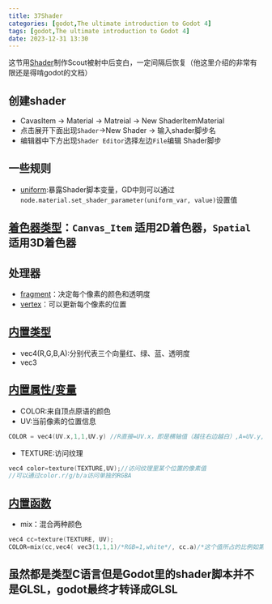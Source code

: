 ```yaml
---
title: 37Shader
categories: [godot,The ultimate introduction to Godot 4]
tags: [godot,The ultimate introduction to Godot 4]
date: 2023-12-31 13:30
---
```


这节用[Shader](https://docs.godotengine.org/en/stable/tutorials/shaders/index.html)制作Scout被射中后变白，一定间隔后恢复（他这里介绍的非常有限还是得啃godot的文档）

## 创建shader
- CavasItem -> Material -> Matreial -> New ShaderItemMaterial
- 点击展开下面出现`Shader`->New Shader -> 输入shader脚步名
- 编辑器中下方出现`Shader Editor`选择左边`File`编辑 Shader脚步

## 一些规则
-  [uniform](https://docs.godotengine.org/en/stable/tutorials/shaders/shader_reference/shading_language.html#uniforms):暴露Shader脚本变量，GD中则可以通过`node.material.set_shader_parameter(uniform_var, value)`设置值

## [着色器类型](https://docs.godotengine.org/en/stable/tutorials/shaders/introduction_to_shaders.html#shader-types)：`Canvas_Item` 适用2D着色器，`Spatial` 适用3D着色器

## 处理器
- [fragment](https://docs.godotengine.org/en/stable/tutorials/shaders/introduction_to_shaders.html#fragment-processor)：决定每个像素的颜色和透明度
- [vertex](https://docs.godotengine.org/en/stable/tutorials/shaders/introduction_to_shaders.html#vertex-processor)：可以更新每个像素的位置


## [内置类型](https://docs.godotengine.org/en/stable/tutorials/shaders/shader_reference/shading_language.html#data-types)
- vec4(R,G,B,A):分别代表三个向量红、绿、蓝、透明度
- vec3

## [内置属性/变量](https://docs.godotengine.org/en/stable/tutorials/shaders/shader_reference/shading_language.html#built-in-variables)
- COLOR:来自顶点原语的颜色
- UV:当前像素的位置信息

```C
COLOR = vec4(UV.x,1,1,UV.y) //R直接=UV.x，即是横轴值（越往右边越白）,A=UV.y,即竖轴值(顶部透明，底部完全不透明)
```
- TEXTURE:访问纹理
```c
vec4 color=texture(TEXTURE,UV);//访问纹理里某个位置的像素值
//可以通过color.r/g/b/a访问单独的RGBA
```

## [内置函数](https://docs.godotengine.org/en/stable/tutorials/shaders/shader_reference/shading_language.html#built-in-functions)
- mix：混合两种颜色

```c
vec4 cc=texture(TEXTURE, UV);
COLOR=mix(cc,vec4( vec3(1,1,1)/*RGB=1,white*/, cc.a)/*这个值所占的比例如第三个参数决定*/, progress);
```

## 虽然都是类型C语言但是Godot里的shader脚本并不是GLSL，godot最终才转译成GLSL